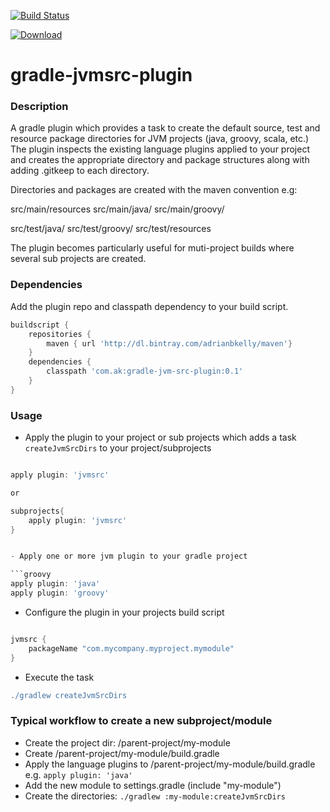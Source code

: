 [![Build Status](https://travis-ci.org/adrianbk/gradle-jvmsrc-plugin.png?branch=master)](https://travis-ci.org/adrianbk/gradle-jvmsrc-plugin)

[ ![Download](https://api.bintray.com/packages/adrianbkelly/maven/gradle-jvm-src-plugin/images/download.png) ](https://bintray.com/adrianbkelly/maven/gradle-jvm-src-plugin/_latestVersion)

gradle-jvmsrc-plugin
====================


### Description
A gradle plugin which provides a task to create the default source, test and resource package directories for JVM projects (java, groovy, scala, etc.)
The plugin inspects the existing language plugins applied to your project and creates the appropriate directory and package structures along with adding .gitkeep to each directory.

Directories and packages are created with the maven convention e.g:

src/main/resources
src/main/java/<your package structure>
src/main/groovy/<your package structure>

src/test/java/<your package structure>
src/test/groovy/<your package structure>
src/test/resources

The plugin becomes particularly useful for muti-project builds where several sub projects are created.

### Dependencies

Add the plugin repo and classpath dependency to your build script.

```groovy
buildscript {
    repositories {
        maven { url 'http://dl.bintray.com/adrianbkelly/maven'}
    }
    dependencies {
        classpath 'com.ak:gradle-jvm-src-plugin:0.1'
    }
}

```

### Usage
 - Apply the plugin to your project or sub projects which adds a task `createJvmSrcDirs` to your project/subprojects

```groovy

apply plugin: 'jvmsrc'

or

subprojects{
    apply plugin: 'jvmsrc'
}


- Apply one or more jvm plugin to your gradle project

```groovy
apply plugin: 'java'
apply plugin: 'groovy'
```

- Configure the plugin in your projects build script

```groovy

jvmsrc {
    packageName "com.mycompany.myproject.mymodule"
}

```

- Execute the task

```groovy
./gradlew createJvmSrcDirs

```

### Typical workflow to create a new subproject/module
- Create the project dir: /parent-project/my-module
- Create /parent-project/my-module/build.gradle
- Apply the language plugins to /parent-project/my-module/build.gradle e.g. `apply plugin: 'java'`
- Add the new module to settings.gradle (include "my-module")
- Create the directories: `./gradlew :my-module:createJvmSrcDirs`






